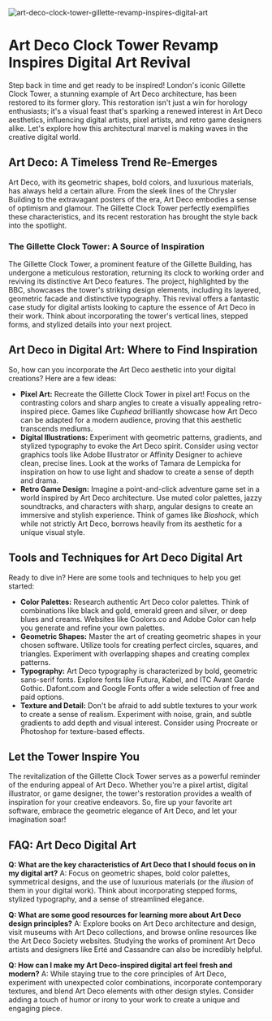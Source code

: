 ![art-deco-clock-tower-gillette-revamp-inspires-digital-art](https://images.pexels.com/photos/1406705/pexels-photo-1406705.jpeg?auto=compress&cs=tinysrgb&fit=crop&h=627&w=1200)

# Art Deco Clock Tower Revamp Inspires Digital Art Revival

Step back in time and get ready to be inspired! London's iconic Gillette Clock Tower, a stunning example of Art Deco architecture, has been restored to its former glory. This restoration isn't just a win for horology enthusiasts; it's a visual feast that's sparking a renewed interest in Art Deco aesthetics, influencing digital artists, pixel artists, and retro game designers alike. Let's explore how this architectural marvel is making waves in the creative digital world.

## Art Deco: A Timeless Trend Re-Emerges

Art Deco, with its geometric shapes, bold colors, and luxurious materials, has always held a certain allure. From the sleek lines of the Chrysler Building to the extravagant posters of the era, Art Deco embodies a sense of optimism and glamour. The Gillette Clock Tower perfectly exemplifies these characteristics, and its recent restoration has brought the style back into the spotlight.

### The Gillette Clock Tower: A Source of Inspiration

The Gillette Clock Tower, a prominent feature of the Gillette Building, has undergone a meticulous restoration, returning its clock to working order and reviving its distinctive Art Deco features. The project, highlighted by the BBC, showcases the tower's striking design elements, including its layered, geometric facade and distinctive typography. This revival offers a fantastic case study for digital artists looking to capture the essence of Art Deco in their work. Think about incorporating the tower's vertical lines, stepped forms, and stylized details into your next project.

## Art Deco in Digital Art: Where to Find Inspiration

So, how can you incorporate the Art Deco aesthetic into your digital creations? Here are a few ideas:

*   **Pixel Art:** Recreate the Gillette Clock Tower in pixel art! Focus on the contrasting colors and sharp angles to create a visually appealing retro-inspired piece. Games like *Cuphead* brilliantly showcase how Art Deco can be adapted for a modern audience, proving that this aesthetic transcends mediums.
*   **Digital Illustrations:** Experiment with geometric patterns, gradients, and stylized typography to evoke the Art Deco spirit. Consider using vector graphics tools like Adobe Illustrator or Affinity Designer to achieve clean, precise lines. Look at the works of Tamara de Lempicka for inspiration on how to use light and shadow to create a sense of depth and drama.
*   **Retro Game Design:** Imagine a point-and-click adventure game set in a world inspired by Art Deco architecture. Use muted color palettes, jazzy soundtracks, and characters with sharp, angular designs to create an immersive and stylish experience. Think of games like *Bioshock*, which while not strictly Art Deco, borrows heavily from its aesthetic for a unique visual style.

## Tools and Techniques for Art Deco Digital Art

Ready to dive in? Here are some tools and techniques to help you get started:

*   **Color Palettes:** Research authentic Art Deco color palettes. Think of combinations like black and gold, emerald green and silver, or deep blues and creams. Websites like Coolors.co and Adobe Color can help you generate and refine your own palettes.
*   **Geometric Shapes:** Master the art of creating geometric shapes in your chosen software. Utilize tools for creating perfect circles, squares, and triangles. Experiment with overlapping shapes and creating complex patterns.
*   **Typography:** Art Deco typography is characterized by bold, geometric sans-serif fonts. Explore fonts like Futura, Kabel, and ITC Avant Garde Gothic. Dafont.com and Google Fonts offer a wide selection of free and paid options.
*   **Texture and Detail:** Don't be afraid to add subtle textures to your work to create a sense of realism. Experiment with noise, grain, and subtle gradients to add depth and visual interest. Consider using Procreate or Photoshop for texture-based effects.

## Let the Tower Inspire You

The revitalization of the Gillette Clock Tower serves as a powerful reminder of the enduring appeal of Art Deco. Whether you're a pixel artist, digital illustrator, or game designer, the tower's restoration provides a wealth of inspiration for your creative endeavors. So, fire up your favorite art software, embrace the geometric elegance of Art Deco, and let your imagination soar!

## FAQ: Art Deco Digital Art

**Q: What are the key characteristics of Art Deco that I should focus on in my digital art?**
A: Focus on geometric shapes, bold color palettes, symmetrical designs, and the use of luxurious materials (or the *illusion* of them in your digital work). Think about incorporating stepped forms, stylized typography, and a sense of streamlined elegance.

**Q: What are some good resources for learning more about Art Deco design principles?**
A: Explore books on Art Deco architecture and design, visit museums with Art Deco collections, and browse online resources like the Art Deco Society websites. Studying the works of prominent Art Deco artists and designers like Erté and Cassandre can also be incredibly helpful.

**Q: How can I make my Art Deco-inspired digital art feel fresh and modern?**
A: While staying true to the core principles of Art Deco, experiment with unexpected color combinations, incorporate contemporary textures, and blend Art Deco elements with other design styles. Consider adding a touch of humor or irony to your work to create a unique and engaging piece.